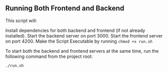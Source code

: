 ## Running Both Frontend and Backend

This script will:

Install dependencies for both backend and frontend (if not already installed).
Start the backend server on port 3000.
Start the frontend server on port 4200.
Make the Script Executable by running ```chmod +x run.sh```

To start both the backend and frontend servers at the same time, run the following command from the project root:

```bash
./run.sh
```
